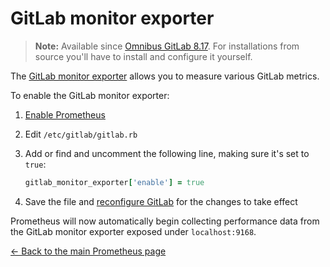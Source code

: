 # GitLab monitor exporter

>**Note:**
Available since [Omnibus GitLab 8.17][1132]. For installations from source
you'll have to install and configure it yourself.

The [GitLab monitor exporter] allows you to measure various GitLab metrics.

To enable the GitLab monitor exporter:

1. [Enable Prometheus](index.md#configuring-prometheus)
1. Edit `/etc/gitlab/gitlab.rb`
1. Add or find and uncomment the following line, making sure it's set to `true`:

    ```ruby
    gitlab_monitor_exporter['enable'] = true
    ```

1. Save the file and [reconfigure GitLab][reconfigure] for the changes to
   take effect

Prometheus will now automatically begin collecting performance data from
the GitLab monitor exporter exposed under `localhost:9168`.

[← Back to the main Prometheus page](index.md)

[1132]: https://gitlab.com/gitlab-org/omnibus-gitlab/merge_requests/1132
[GitLab monitor exporter]: https://gitlab.com/gitlab-org/gitlab-monitor
[prometheus]: https://prometheus.io
[reconfigure]: ../../restart_gitlab.md#omnibus-gitlab-reconfigure
